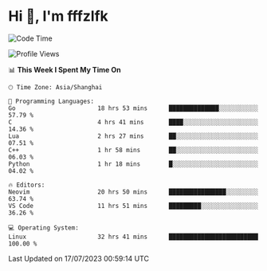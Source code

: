 # Hi 👋, I'm fffzlfk

<!--START_SECTION:waka-->
![Code Time](http://img.shields.io/badge/Code%20Time-313%20hrs%2013%20mins-blue)

![Profile Views](http://img.shields.io/badge/Profile%20Views-0-blue)

📊 **This Week I Spent My Time On** 

```text
🕑︎ Time Zone: Asia/Shanghai

💬 Programming Languages: 
Go                       18 hrs 53 mins      ██████████████░░░░░░░░░░░   57.79 % 
C                        4 hrs 41 mins       ████░░░░░░░░░░░░░░░░░░░░░   14.36 % 
Lua                      2 hrs 27 mins       ██░░░░░░░░░░░░░░░░░░░░░░░   07.51 % 
C++                      1 hr 58 mins        ██░░░░░░░░░░░░░░░░░░░░░░░   06.03 % 
Python                   1 hr 18 mins        █░░░░░░░░░░░░░░░░░░░░░░░░   04.02 % 

🔥 Editors: 
Neovim                   20 hrs 50 mins      ████████████████░░░░░░░░░   63.74 % 
VS Code                  11 hrs 51 mins      █████████░░░░░░░░░░░░░░░░   36.26 % 

💻 Operating System: 
Linux                    32 hrs 41 mins      █████████████████████████   100.00 % 
```


 Last Updated on 17/07/2023 00:59:14 UTC
<!--END_SECTION:waka-->

